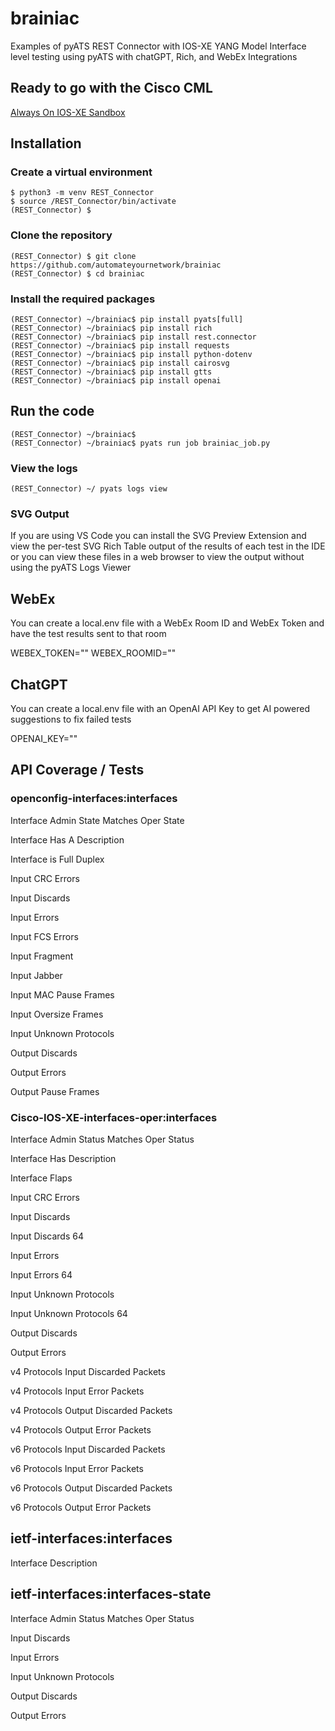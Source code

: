 # brainiac
Examples of pyATS REST Connector with IOS-XE YANG Model Interface level testing using pyATS with chatGPT, Rich, and WebEx Integrations

## Ready to go with the Cisco CML

[Always On IOS-XE Sandbox](https://devnetsandbox.cisco.com/RM/Diagram/Index/27d9747a-db48-4565-8d44-df318fce37ad?diagramType=Topology)

## Installation

### Create a virtual environment
```console
$ python3 -m venv REST_Connector
$ source /REST_Connector/bin/activate
(REST_Connector) $
```

### Clone the repository 
```console
(REST_Connector) $ git clone https://github.com/automateyournetwork/brainiac
(REST_Connector) $ cd brainiac
```

### Install the required packages
```console
(REST_Connector) ~/brainiac$ pip install pyats[full]
(REST_Connector) ~/brainiac$ pip install rich
(REST_Connector) ~/brainiac$ pip install rest.connector
(REST_Connector) ~/brainiac$ pip install requests
(REST_Connector) ~/brainiac$ pip install python-dotenv
(REST_Connector) ~/brainiac$ pip install cairosvg
(REST_Connector) ~/brainiac$ pip install gtts
(REST_Connector) ~/brainiac$ pip install openai

```

## Run the code
```console
(REST_Connector) ~/brainiac$
(REST_Connector) ~/brainiac$ pyats run job brainiac_job.py
```

### View the logs

```console
(REST_Connector) ~/ pyats logs view
```

### SVG Output
If you are using VS Code you can install the SVG Preview Extension and view the per-test SVG Rich Table output of the results of each test in the IDE or you can view these files in a web browser to view the output without using the pyATS Logs Viewer
## WebEx
You can create a local.env file with a WebEx Room ID and WebEx Token and have the test results sent to that room

WEBEX_TOKEN=""
WEBEX_ROOMID=""


## ChatGPT
You can create a local.env file with an OpenAI API Key to get AI powered suggestions to fix failed tests

OPENAI_KEY=""

## API Coverage / Tests

### openconfig-interfaces:interfaces

Interface Admin State Matches Oper State

Interface Has A Description

Interface is Full Duplex

Input CRC Errors

Input Discards

Input Errors

Input FCS Errors

Input Fragment

Input Jabber

Input MAC Pause Frames

Input Oversize Frames

Input Unknown Protocols

Output Discards

Output Errors

Output Pause Frames

### Cisco-IOS-XE-interfaces-oper:interfaces

Interface Admin Status Matches Oper Status

Interface Has Description

Interface Flaps

Input CRC Errors

Input Discards

Input Discards 64

Input Errors

Input Errors 64

Input Unknown Protocols

Input Unknown Protocols 64

Output Discards

Output Errors

v4 Protocols Input Discarded Packets

v4 Protocols Input Error Packets

v4 Protocols Output Discarded Packets

v4 Protocols Output Error Packets

v6 Protocols Input Discarded Packets

v6 Protocols Input Error Packets

v6 Protocols Output Discarded Packets

v6 Protocols Output Error Packets

## ietf-interfaces:interfaces

Interface Description
## ietf-interfaces:interfaces-state

Interface Admin Status Matches Oper Status

Input Discards

Input Errors

Input Unknown Protocols

Output Discards

Output Errors
